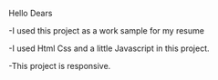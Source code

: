 Hello Dears

-I used this project as a work sample for my resume

-I used Html Css and a little Javascript in this project.

-This project is responsive.
